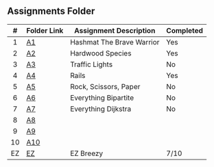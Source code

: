 ##  Assignments Folder

|   #   | Folder Link | Assignment Description  | Completed |
| :---: | ----------- | ----------------------- | --------- |
|   1   |[A1](./A1)   |Hashmat The Brave Warrior|Yes        |
|   2   |[A2](./A2)   |Hardwood Species         |Yes        |
|   3   |[A3](./A3)   |Traffic Lights           |No         |
|   4   |[A4](./A4)   |Rails                    |Yes        |
|   5   |[A5](./A5)   |Rock, Scissors, Paper    |No         |
|   6   |[A6](./A6)   |Everything Bipartite     |No         |
|   7   |[A7](./A7)   |Everything Dijkstra      |No         |
|   8   |[A8](./A8)   |                         |           |
|   9   |[A9](./A9)   |                         |           |
|   10  |[A10](./A10) |                         |           |
|   EZ  |[EZ](./EZ)   |EZ Breezy                |7/10       |
